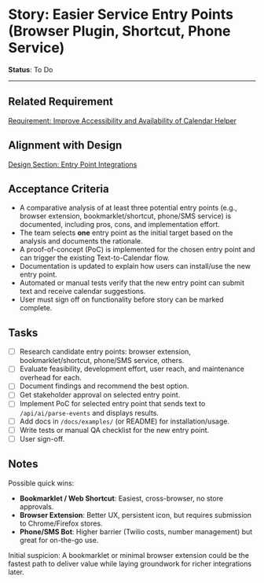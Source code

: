 # Story: Easier Service Entry Points (Browser Plugin, Shortcut, Phone Service)

**Status**: To Do

---

## Related Requirement

<!-- AI: Link to the specific requirement in requirements.md -->

[Requirement: Improve Accessibility and Availability of Calendar Helper](../requirements.md#accessibility-availability)

## Alignment with Design

<!-- AI: Link to the relevant section in design.md -->

[Design Section: Entry Point Integrations](../design.md#entry-point-integrations)

## Acceptance Criteria

- A comparative analysis of at least three potential entry points (e.g., browser extension, bookmarklet/shortcut, phone/SMS service) is documented, including pros, cons, and implementation effort.
- The team selects **one** entry point as the initial target based on the analysis and documents the rationale.
- A proof-of-concept (PoC) is implemented for the chosen entry point and can trigger the existing Text-to-Calendar flow.
- Documentation is updated to explain how users can install/use the new entry point.
- Automated or manual tests verify that the new entry point can submit text and receive calendar suggestions.
- User must sign off on functionality before story can be marked complete.

## Tasks

- [ ] Research candidate entry points: browser extension, bookmarklet/shortcut, phone/SMS service, others.
- [ ] Evaluate feasibility, development effort, user reach, and maintenance overhead for each.
- [ ] Document findings and recommend the best option.
- [ ] Get stakeholder approval on selected entry point.
- [ ] Implement PoC for selected entry point that sends text to `/api/ai/parse-events` and displays results.
- [ ] Add docs in `/docs/examples/` (or README) for installation/usage.
- [ ] Write tests or manual QA checklist for the new entry point.
- [ ] User sign-off.

## Notes

Possible quick wins:

- **Bookmarklet / Web Shortcut**: Easiest, cross-browser, no store approvals.
- **Browser Extension**: Better UX, persistent icon, but requires submission to Chrome/Firefox stores.
- **Phone/SMS Bot**: Higher barrier (Twilio costs, number management) but great for on-the-go use.

Initial suspicion: A bookmarklet or minimal browser extension could be the fastest path to deliver value while laying groundwork for richer integrations later.
